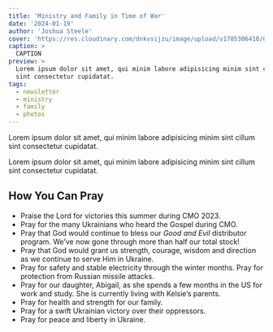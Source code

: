 ```yaml
---
title: 'Ministry and Family in Time of War'
date: '2024-01-19'
author: 'Joshua Steele'
cover: 'https://res.cloudinary.com/dnkvsijzu/image/upload/v1705306410/OFReport/DRAFT/marriage-retreat-cover-1200-630_wlomm3.jpg'
caption: >
  CAPTION
preview: >
  Lorem ipsum dolor sit amet, qui minim labore adipisicing minim sint cillum
  sint consectetur cupidatat.
tags:
  - newsletter
  - ministry
  - family
  - photos
---
```


Lorem ipsum dolor sit amet, qui minim labore adipisicing minim sint cillum sint
consectetur cupidatat.

<article-callout content="OFR-Nov-Dec-2023.pdf" :download="true" />

Lorem ipsum dolor sit amet, qui minim labore adipisicing minim sint cillum sint
consectetur cupidatat.

## How You Can Pray

- Praise the Lord for victories this summer during CMO 2023.
- Pray for the many Ukrainians who heard the Gospel during CMO.
- Pray that God would continue to bless our _Good and Evil_ distributor program.
  We’ve now gone through more than half our total stock!
- Pray that God would grant us strength, courage, wisdom and direction as we
  continue to serve Him in Ukraine.
- Pray for safety and stable electricity through the winter months. Pray for
  protection from Russian missile attacks.
- Pray for our daughter, Abigail, as she spends a few months in the US for work
  and study. She is currently living with Kelsie’s parents.
- Pray for health and strength for our family.
- Pray for a swift Ukrainian victory over their oppressors.
- Pray for peace and liberty in Ukraine.

<article-callout content="Keep scrolling for more photos from our family and ministry..." />

<article-image publicId="OFReport/DRAFT/skittles-game_fzfqxx" height="768" caption="To play the Skittles game, couples had to embrace with one arm while using their free arm to sort the Skittles by color." />

<article-image publicId="OFReport/DRAFT/retreat-hosanna-guitar_uxrgwl" width="768" caption="The retreat ended on a Sunday, and Hosanna played her guiter for our worship time. She is getting really good!" />

<article-image publicId="OFReport/DRAFT/david-boys-soccer_vupeat" width="768" caption="In true European fashion, David enjoyed playing soccer with the other boys at the retreat." />

<article-image publicId="OFReport/DRAFT/shoe-game_gltesu" width="768" caption="Another couples game we played involved shoes. Couples were seated back-to-back, and everyone had to remove their shoes. Couples then exchanged one of their shoes with their spouse, leaving every person holding “his” and “her” shoes. The moderator would ask questions of the group like “Who takes more time in the shower?” or “Who is usually first to apologize?” To answer, you raise his or her shoe. Couples whose answers agreed got a point for that round. It was fun to see how closely the answers aligned!" />

<article-image publicId="OFReport/DRAFT/kids-horseback_vikm3v" height="768" caption="One of the locals took our kids horseback riding during the retreat." />

<article-image publicId="OFReport/DRAFT/kathryn-school-play_krnrfs" height="768" caption="Kathryn recently took part in a play done by our church at both the school and the Sunday-morning service. The theme of the play was gratefulness. The verse projected on the wall behind her is 1 Thessalonians 5:18." />

<article-image publicId="OFReport/DRAFT/hosie-13_xugecj" height="768" caption="Our sweet Hosanna is now 13!" />

<article-image publicId="OFReport/DRAFT/hosie-party_cfipea" width="768" caption="We had a fun time celebrating her birthday at our local ice-skating rink." />

<article-image publicId="OFReport/DRAFT/kels-kids-poster_rn2gwt" width="768" caption="Kelsie faithfully reads to the kids every day. When reading Bible stories, she guides them in drawing pictures about what they read, and they really get into it!" />

<article-image publicId="OFReport/DRAFT/daddy-david-fall-2023_qhlfky" width="768" caption="It was David's first time on the ice and he had a blast!" />

<article-image publicId="OFReport/DRAFT/ge-book-sasha-table_uzc5vj" height="768" caption="Oleksandr (green cap) is one of our most active distibutors." />

<article-image publicId="OFReport/DRAFT/ge-book-soldier_fya2ws" width="768" caption="It's great to see _Good and Evil_ reaching Ukrainian soldiers!" />

<article-image publicId="OFReport/DRAFT/ge-book-kid-group_fuwlrw" width="768" />

<article-image publicId="OFReport/DRAFT/ge-book-kid-group-2_nryevy" width="768" />

<article-image publicId="OFReport/DRAFT/ge-book-crowd_xe7gjg" width="768" />

<article-image publicId="OFReport/DRAFT/ge-book-adult-group_vjvec5" width="768" />

<article-image publicId="OFReport/DRAFT/ge-book-girl_ur6xzy" height="768" />

<article-image publicId="OFReport/DRAFT/ge-book-collage_vhmyca" width="768" />
